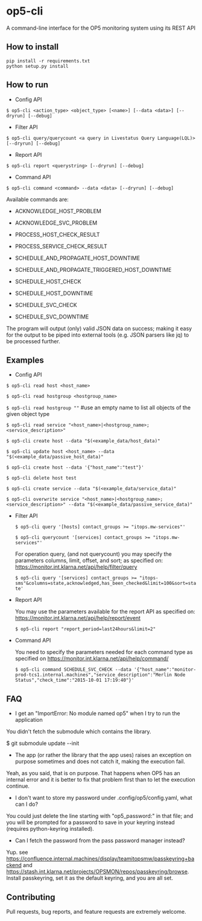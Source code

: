 op5-cli
========
A command-line interface for the OP5 monitoring system using its REST API

How to install
----------
```
pip install -r requirements.txt
python setup.py install
```

How to run
----------
- Config API

 `$ op5-cli <action_type> <object_type> [<name>] [--data <data>] [--dryrun] [--debug]`

- Filter API

 `$ op5-cli query/querycount <a query in Livestatus Query Language(LQL)> [--dryrun] [--debug]`

- Report API

 `$ op5-cli report <querystring> [--dryrun] [--debug]`

- Command API

 `$ op5-cli command <command> --data <data> [--dryrun] [--debug]`

  Available commands are:

  * ACKNOWLEDGE_HOST_PROBLEM

  * ACKNOWLEDGE_SVC_PROBLEM

  * PROCESS_HOST_CHECK_RESULT

  * PROCESS_SERVICE_CHECK_RESULT

  * SCHEDULE_AND_PROPAGATE_HOST_DOWNTIME

  * SCHEDULE_AND_PROPAGATE_TRIGGERED_HOST_DOWNTIME

  * SCHEDULE_HOST_CHECK

  * SCHEDULE_HOST_DOWNTIME

  * SCHEDULE_SVC_CHECK

  * SCHEDULE_SVC_DOWNTIME

The program will output (only) valid JSON data on success; making it easy for the output to be piped into external tools (e.g. JSON parsers like jq) to be processed further.

Examples
----------
- Config API

 `$ op5-cli read host <host_name>`

 `$ op5-cli read hostgroup <hostgroup_name>`

 `$ op5-cli read hostgroup ""` #use an empty name to list all objects of the given object type

 `$ op5-cli read service "<host_name>|<hostgroup_name>;<service_description>"`

 `$ op5-cli create host --data "$(<example_data/host_data)"`

 `$ op5-cli update host <host_name> --data "$(<example_data/passive_host_data)"`

 `$ op5-cli create host --data '{"host_name":"test"}'`

 `$ op5-cli delete host test`

 `$ op5-cli create service --data "$(<example_data/service_data)"`

 `$ op5-cli overwrite service "<host_name>|<hostgroup_name>;<service_description>" --data "$(<example_data/passive_service_data)"`

- Filter API

  `$ op5-cli query '[hosts] contact_groups >= "itops.mw-services"'`

  `$ op5-cli querycount '[services] contact_groups >= "itops.mw-services"'`

  For operation query, (and not querycount) you may specify the parameters columns, limit, offset, and sort; as specified on: https://monitor.int.klarna.net/api/help/filter/query

  `$ op5-cli query '[services] contact_groups >= "itops-sms"&columns=state,acknowledged,has_been_checked&limit=100&sort=state'`

- Report API

  You may use the parameters available for the report API as specified on: https://monitor.int.klarna.net/api/help/report/event

  `$ op5-cli report "report_period=last24hours&limit=2"`

- Command API

  You need to specify the parameters needed for each command type as specified on https://monitor.int.klarna.net/api/help/command/<command>

  `$ op5-cli command SCHEDULE_SVC_CHECK --data '{"host_name":"monitor-prod-tcs1.internal.machines","service_description":"Merlin Node Status","check_time":"2015-10-01 17:19:40"}'`

FAQ
---

- I get an "ImportError: No module named op5" when I try to run the application

You didn't fetch the submodule which contains the library.

$ git submodule update --init

- The app (or rather the library that the app uses) raises an exception on purpose sometimes and does not catch it, making the execution fail.

Yeah, as you said, that is on purpose. That happens when OP5 has an internal error and it is better to fix that problem first than to let the execution continue.

- I don't want to store my password under .config/op5/config.yaml, what can I do?

You could just delete the line starting with "op5_password:" in that file; and you will be prompted for a password to save in your keyring instead (requires python-keyring installed).

- Can I fetch the password from the pass password manager instead?

Yup. see https://confluence.internal.machines/display/teamitopsmw/passkeyring+backend and https://stash.int.klarna.net/projects/OPSMON/repos/passkeyring/browse. Install passkeyring, set it as the default keyring, and you are all set.

Contributing
------------
Pull requests, bug reports, and feature requests are extremely welcome.
